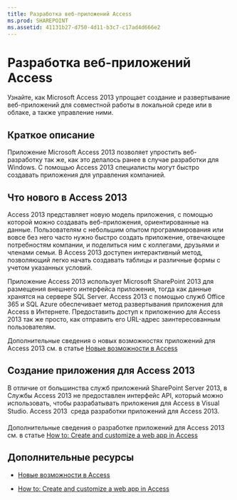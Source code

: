 ```yaml
---
title: Разработка веб-приложений Access
ms.prod: SHAREPOINT
ms.assetid: 41131b27-d750-4d11-b3c7-c17ad4d666e2
---
```



# Разработка веб-приложений Access
Узнайте, как Microsoft Access 2013 упрощает создание и развертывание веб-приложений для совместной работы в локальной среде или в облаке, а также управление ними.
## Краткое описание
<a name="dk2_DevelopingAccess15WebApps_Introduction"> </a>

Приложение Microsoft Access 2013 позволяет упростить веб-разработку так же, как это делалось ранее в случае разработки для Windows. С помощью Access 2013 специалисты могут быстро создавать приложения для управления компанией.
  
    
    

  
    
    

## Что нового в Access 2013
<a name="dk2_DevelopingAccess15WebApps_whatsNewInAccess15"> </a>

Access 2013 представляет новую модель приложения, с помощью которой можно создавать веб-приложения, ориентированные на данные. Пользователям с небольшим опытом программирования или вовсе без него часто нужно быстро создать приложение, отвечающее потребностям компании, и поделиться ним с коллегами, друзьями и членами семьи. В Access 2013 доступен интерактивный метод, позволяющий легко начать создавать таблицы и различные формы с учетом указанных условий.
  
    
    
Приложение Access 2013 использует Microsoft SharePoint 2013 для размещения внешнего интерфейса приложения, тогда как данные хранятся на сервере SQL Server. Access 2013 с помощью служб Office 365 и SQL Azure обеспечивает метод развертывания приложения для Access в Интернете. Предоставить доступ к приложению для Access 2013 так же просто, как отправить его URL-адрес заинтересованным пользователям.
  
    
    
Дополнительные сведения о новых возможностях приложений для Access 2013 см. в статье  [Новые возможности в Access](what-s-new-in-access.md)
  
    
    

## Создание приложения для Access 2013
<a name="dk2_DevelopingAccess15WebApps_CreatingAnAccess15App"> </a>

В отличие от большинства служб приложений SharePoint Server 2013, в Службы Access 2013 не предоставлен интерфейс API, который можно использовать, чтобы разрабатывать приложения для Access в Visual Studio. Access 2013  среда разработки приложений для Access 2013.
  
    
    
Дополнительные сведения о разработке приложений для Access 2013 см. в статье  [How to: Create and customize a web app in Access](http://msdn.microsoft.com/library/628745f4-82e9-4838-9726-6f3e506a654f%28Office.15%29.aspx)
  
    
    

## Дополнительные ресурсы
<a name="dk2_DevelopingAccess15WebApps_AdditionalResources"> </a>


-  [Новые возможности в Access](what-s-new-in-access.md)
    
  
-  [How to: Create and customize a web app in Access](http://msdn.microsoft.com/library/628745f4-82e9-4838-9726-6f3e506a654f%28Office.15%29.aspx)
    
  

